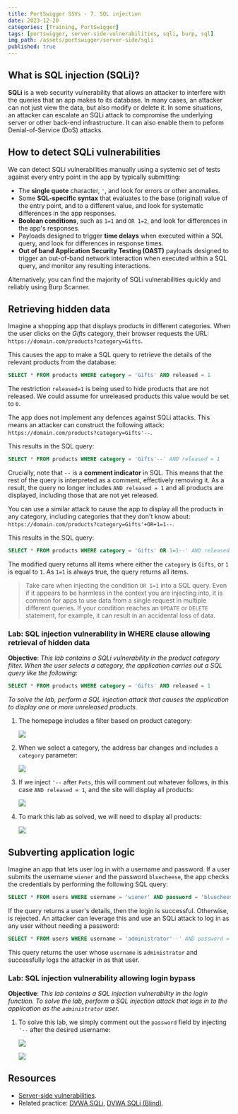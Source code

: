 ```yaml
---
title: PortSwigger SSVs - 7. SQL injection
date: 2023-12-20
categories: [Training, PortSwigger]
tags: [portswigger, server-side-vulnerabilities, sqli, burp, sql]
img_path: /assets/portswigger/server-side/sqli
published: true
---
```


## What is SQL injection (SQLi)?

**SQLi** is a web security vulnerability that allows an attacker to interfere with the queries that an app makes to its database. In many cases, an attacker can not just view the data, but also modify or delete it. In some situations, an attacker can escalate an SQLi attack to compromise the underlying server or other back-end infrastructure. It can also enable them to peform Denial-of-Service (DoS) attacks.

## How to detect SQLi vulnerabilities

We can detect SQLi vulnerabilities manually using a systemic set of tests against every entry point in the app by typically submitting:
- The **single quote** character, `'`, and look for errors or other anomalies.
- Some **SQL-specific syntax** that evaluates to the base (original) value of the entry point, and to a different value, and look for systematic differences in the app responses.
- **Boolean conditions**, such as `1=1` and `OR 1=2`, and look for differences in the app's responses.
- Payloads designed to trigger **time delays** when executed within a SQL query, and look for differences in response times.
- **Out of band Application Security Testing (OAST)** payloads designed to trigger an out-of-band network interaction when executed within a SQL query, and monitor any resulting interactions.

Alternatively, you can find the majority of SQLi vulnerabilities quickly and reliably using Burp Scanner.

## Retrieving hidden data

Imagine a shopping app that displays products in different categories. When the user clicks on the *Gifts* category, their browser requests the URL: `https://domain.com/products?category=Gifts`.

This causes the app to make a SQL query to retrieve the details of the relevant products from the database:

```sql
SELECT * FROM products WHERE category = 'Gifts' AND released = 1
```

The restriction `released=1` is being used to hide products that are not released. We could assume for unreleased products this value would be set to `0`.

The app does not implement any defences against SQLi attacks. This means an attacker can construct the following attack: `https://domain.com/products?category=Gifts'--`.

This results in the SQL query:

```sql
SELECT * FROM products WHERE category = 'Gifts'--' AND released = 1
```

Crucially, note that `--` is a **comment indicator** in SQL. This means that the rest of the query is interpreted as a comment, effectively removing it. As a result, the query no longer includes `AND released = 1` and all products are displayed, including those that are not yet released.

You can use a similar attack to cause the app to display all the products in any category, including categories that they don't know about: `https://domain.com/products?category=Gifts'+OR+1=1--`.

This results in the SQL query:

```sql
SELECT * FROM products WHERE category = 'Gifts' OR 1=1--' AND released = 1
```

The modified query returns all items where either the `category` is `Gifts`, or `1` is equal to `1`. As `1=1` is always true, the query returns all items.

> Take care when injecting the condition `OR 1=1` into a SQL query. Even if it appears to be harmless in the context you are injecting into, it is common for apps to use data from a single request in multiple different queries. If your condition reaches an `UPDATE` or `DELETE` statement, for example, it can result in an accidental loss of data.

### Lab: SQL injection vulnerability in WHERE clause allowing retrieval of hidden data

**Objective**: _This lab contains a SQLi vulnerability in the product category filter. When the user selects a category, the application carries out a SQL query like the following:_

```sql
SELECT * FROM products WHERE category = 'Gifts' AND released = 1
```

_To solve the lab, perform a SQL injection attack that causes the application to display one or more unreleased products._

1. The homepage includes a filter based on product category:

    ![](lab1_home.png)

2. When we select a category, the address bar changes and includes a `category` parameter:

    ![](lab1_pets_category.png)

3. If we inject `'--` after `Pets`, this will comment out whatever follows, in this case `AND released = 1`, and the site will display all products:

    ![](lab1_sqli.png)

4. To mark this lab as solved, we will need to display all products:

    ![](lab1_solved.png)

## Subverting application logic

Imagine an app that lets user log in with a username and password. If a user submits the username `wiener` and the password `bluecheese`, the app checks the credentials by performing the following SQL query:

```sql
SELECT * FROM users WHERE username = 'wiener' AND password = 'bluecheese'
```

If the query returns a user's details, then the login is successful. Otherwise, is rejected. An attacker can leverage this and use an SQLi attack to log in as any user without needing a password:

```sql
SELECT * FROM users WHERE username = 'administrator'--' AND password = ''
```

This query returns the user whose `username` is `administrator` and successfully logs the attacker in as that user.

### Lab: SQL injection vulnerability allowing login bypass

**Objective**: _This lab contains a SQL injection vulnerability in the login function. To solve the lab, perform a SQL injection attack that logs in to the application as the `administrator` user._

1. To solve this lab, we simply comment out the `password` field by injecting `'--` after the desired username:

    ![](lab2_login.png)

    ![](lab2_solved.png)

## Resources

- [Server-side vulnerabilities](https://portswigger.net/web-security/learning-paths/server-side-vulnerabilities-apprentice).
- Related practice: [DVWA SQLi](https://cspanias.github.io/posts/DVWA-SQL-Injection/), [DVWA SQLi (Blind)](https://cspanias.github.io/posts/DVWA-SQL-Injection-(Blind)/).